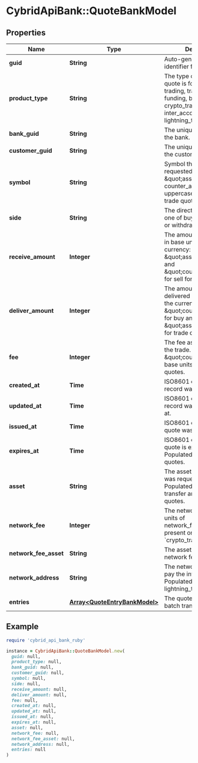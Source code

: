 # CybridApiBank::QuoteBankModel

## Properties

| Name | Type | Description | Notes |
| ---- | ---- | ----------- | ----- |
| **guid** | **String** | Auto-generated unique identifier for the quote. | [optional] |
| **product_type** | **String** | The type of product the quote is for; one of trading, trading_exit, funding, book_transfer, crypto_transfer, inter_account, or lightning_transfer. | [optional] |
| **bank_guid** | **String** | The unique identifier for the bank. | [optional] |
| **customer_guid** | **String** | The unique identifier for the customer. | [optional] |
| **symbol** | **String** | Symbol the quote was requested for. Format is \&quot;asset-counter_asset\&quot; in uppercase. Populated for trade quotes. | [optional] |
| **side** | **String** | The direction of the quote; one of buy, sell, deposit, or withdrawal. | [optional] |
| **receive_amount** | **Integer** | The amount to be received in base units of the currency: currency is \&quot;asset\&quot; for buy and \&quot;counter_asset\&quot; for sell for trade quotes. | [optional] |
| **deliver_amount** | **Integer** | The amount to be delivered in base units of the currency: currency is \&quot;counter_asset\&quot; for buy and \&quot;asset\&quot; for sell for trade quotes. | [optional] |
| **fee** | **Integer** | The fee associated with the trade. Denominated in \&quot;counter_asset\&quot; base units for trade quotes. | [optional] |
| **created_at** | **Time** | ISO8601 datetime the record was created at. | [optional] |
| **updated_at** | **Time** | ISO8601 datetime the record was last updated at. | [optional] |
| **issued_at** | **Time** | ISO8601 datetime the quote was created at. | [optional] |
| **expires_at** | **Time** | ISO8601 datetime the quote is expiring at. Populated for trading quotes. | [optional] |
| **asset** | **String** | The asset code the quote was requested for. Populated for book transfer and funding quotes. | [optional] |
| **network_fee** | **Integer** | The network fee in base units of network_fee_asset. Only present on &#x60;crypto_transfer&#x60; quotes. | [optional] |
| **network_fee_asset** | **String** | The asset code of the network fee. | [optional] |
| **network_address** | **String** | The network address to pay the invoice to. Populated for lightning_transfer quotes. | [optional] |
| **entries** | [**Array&lt;QuoteEntryBankModel&gt;**](QuoteEntryBankModel.md) | The quote entries for a batch transfer quote | [optional] |

## Example

```ruby
require 'cybrid_api_bank_ruby'

instance = CybridApiBank::QuoteBankModel.new(
  guid: null,
  product_type: null,
  bank_guid: null,
  customer_guid: null,
  symbol: null,
  side: null,
  receive_amount: null,
  deliver_amount: null,
  fee: null,
  created_at: null,
  updated_at: null,
  issued_at: null,
  expires_at: null,
  asset: null,
  network_fee: null,
  network_fee_asset: null,
  network_address: null,
  entries: null
)
```

